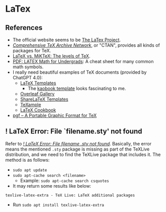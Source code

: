 # LaTex

## References

- The official website seems to be [The LaTex Project](https://www.latex-project.org/).
- [_Comprehensive TeX Archive Network_](https://ctan.org), or "CTAN", provides all kinds of packages for TeX.
- [LaTeX vs. MiKTeX: The levels of TeX](https://www.tug.org/levels.html).
- [PDF: LATEX Math for Undergrads](https://tug.ctan.org/info/undergradmath/undergradmath.pdf): A cheat sheet for many common math symbols.
- I really need beautiful examples of TeX documents (provided by ChatGPT 4.0):
  - [LaTeX Templates](http://www.latextemplates.com/)
    - The [kaobook template](https://www.latextemplates.com/template/kaobook) looks fascinating to me.
  - [Overleaf Gallery](https://www.overleaf.com/gallery)
  - [ShareLaTeX Templates](https://www.sharelatex.com/templates/)
  - [TeXample](http://www.texample.net/)
  - [LaTeX Cookbook](http://latex-cookbook.net/)
- [pgf – A Portable Graphic Format for TeX](https://github.com/pgf-tikz/pgf)

## ! LaTeX Error: File `filename.sty' not found

Refer to [_! LaTeX Error: File filename .sty not found_](https://github.com/jankapunkt/latexcv/wiki/!-LaTeX-Error:-File--filename-.sty-not-found). Basically, the error means the mentioned `.sty` package is missing as part of the TeXLive distribution, and we need to find the TeXLive package that includes it. The method is as follows:

- `sudo apt update`
- `sudo apt-cache search <filename>`
  - Example: `sudo apt-cache search csquotes`
- It may return some results like below:

```
texlive-latex-extra - TeX Live: LaTeX additional packages
```

- Run `sudo apt install texlive-latex-extra`
